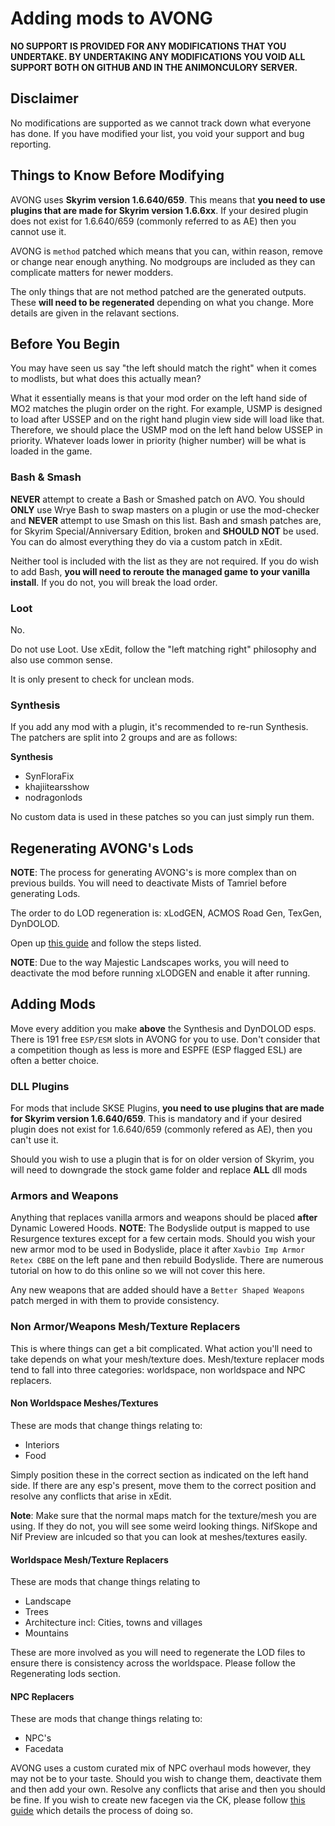 # Adding mods to AVONG

**NO SUPPORT IS PROVIDED FOR ANY MODIFICATIONS THAT YOU UNDERTAKE. BY UNDERTAKING ANY MODIFICATIONS YOU VOID ALL SUPPORT BOTH ON GITHUB AND IN THE ANIMONCULORY SERVER.**

## Disclaimer

No modifications are supported as we cannot track down what everyone has done. If you have modified your list, you void your support and bug reporting.

## Things to Know Before Modifying

AVONG uses **Skyrim version 1.6.640/659**. This means that **you need to use plugins that are made for Skyrim version 1.6.6xx**. If your desired plugin does not exist for 1.6.640/659 (commonly referred to as AE) then you cannot use it.

AVONG is `method` patched which means that you can, within reason, remove or change near enough anything. No modgroups are included as they can complicate matters for newer modders. 

The only things that are not method patched are the generated outputs. These **will need to be regenerated** depending on what you change. More details are given in the relavant sections.

## Before You Begin

You may have seen us say "the left should match the right" when it comes to modlists, but what does this actually mean?

What it essentially means is that your mod order on the left hand side of MO2 matches the plugin order on the right. For example, USMP is designed to load after USSEP and on the right hand plugin view side will load like that. Therefore, we should place the USMP mod on the left hand below USSEP in priority. Whatever loads lower in priority (higher number) will be what is loaded in the game.

### Bash & Smash

**NEVER** attempt to create a Bash or Smashed patch on AVO. You should **ONLY** use Wrye Bash to swap masters on a plugin or use the mod-checker and **NEVER** attempt to use Smash on this list. Bash and smash patches are, for Skyrim Special/Anniversary Edition, broken and **SHOULD NOT** be used. You can do almost everything they do via a custom patch in xEdit.

Neither tool is included with the list as they are not required. If you do wish to add Bash, **you will need to reroute the managed game to your vanilla install**. If you do not, you will break the load order.

### Loot

No.

Do not use Loot. Use xEdit, follow the "left matching right" philosophy and also use common sense.

It is only present to check for unclean mods.

### Synthesis

If you add any mod with a plugin, it's recommended to re-run Synthesis. The patchers are split into 2 groups and are as follows:

__Synthesis__
- SynFloraFix
- khajiitearsshow
- nodragonlods

No custom data is used in these patches so you can just simply run them.

## Regenerating AVONG's Lods

**NOTE**: The process for generating AVONG's is more complex than on previous builds. You will need to deactivate Mists of Tamriel before generating Lods.

The order to do LOD regeneration is: xLodGEN, ACMOS Road Gen, TexGen, DynDOLOD.

Open up [this guide](https://github.com/The-Animonculory/Modding-Resources/blob/main/DynDOLOD.md) and follow the steps listed.

**NOTE**: Due to the way Majestic Landscapes works, you will need to deactivate the mod before running xLODGEN and enable it after running.

## Adding Mods

Move every addition you make **above** the Synthesis and DynDOLOD esps. There is 191 free `ESP/ESM` slots in AVONG for you to use. Don't consider that a competition though as less is more and ESPFE (ESP flagged ESL) are often a better choice.

### DLL Plugins

For mods that include SKSE Plugins, **you need to use plugins that are made for Skyrim version 1.6.640/659**. This is mandatory and if your desired plugin does not exist for 1.6.640/659 (commonly refered as AE), then you can't use it.

Should you wish to use a plugin that is for on older version of Skyrim, you will need to downgrade the stock game folder and replace **ALL** dll mods 

### Armors and Weapons

Anything that replaces vanilla armors and weapons should be placed **after** Dynamic Lowered Hoods. **NOTE**: The Bodyslide output is mapped to use Resurgence textures except for a few certain mods. Should you wish your new armor mod to be used in Bodyslide, place it after `Xavbio Imp Armor Retex CBBE` on the left pane and then rebuild Bodyslide. There are numerous tutorial on how to do this online so we will not cover this here.

Any new weapons that are added should have a `Better Shaped Weapons` patch merged in with them to provide consistency.

### Non Armor/Weapons Mesh/Texture Replacers

This is where things can get a bit complicated. What action you'll need to take depends on what your mesh/texture does. Mesh/texture replacer mods tend to fall into three categories: worldspace, non worldspace and NPC replacers. 

#### Non Worldspace Meshes/Textures

These are mods that change things relating to: 
- Interiors
- Food

Simply position these in the correct section as indicated on the left hand side. If there are any esp's present, move them to the correct position and resolve any conflicts that arise in xEdit.

**Note**: Make sure that the normal maps match for the texture/mesh you are using. If they do not, you will see some weird looking things. NifSkope and Nif Preview are inlcuded so that you can look at meshes/textures easily.

#### Worldspace Mesh/Texture Replacers

These are mods that change things relating to
- Landscape
- Trees
- Architecture incl: Cities, towns and villages
- Mountains

These are more involved as you will need to regenerate the LOD files to ensure there is consistency across the worldspace. Please follow the Regenerating lods section.

#### NPC Replacers

These are mods that change things relating to:
- NPC's
- Facedata

AVONG uses a custom curated mix of NPC overhaul mods however, they may not be to your taste. Should you wish to change them, deactivate them and then add your own. Resolve any conflicts that arise and then you should be fine. If you wish to create new facegen via the CK, please follow [this guide](https://github.com/The-Animonculory/Modding-Resources/blob/main/Regenerating%20Faces%20in%20the%20Creation%20Kit.md) which details the process of doing so.
